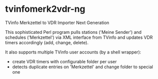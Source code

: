 tvinfomerk2vdr-ng
=================

TVinfo Merkzettel to VDR Importer Next Generation


This sophisticated Perl program pulls stations ('Meine Sender') and schedules ('Merkzettel') via XML interface from TVinfo and updates VDR timers accordingly (add, change, delete).

It also supports multiple TVinfo user accounts (by a shell wrapper):
 - create VDR timers with configurable folder per user
 - detects duplicate entries on 'Merkzettel' and change folder to special one
